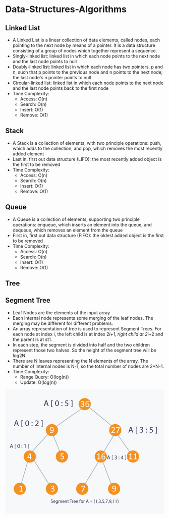 # Data-Structures-Algorithms

## Linked List
* A Linked List is a linear collection of data elements, called nodes, each pointing to the next node by means of a pointer. It is a data structure consisting of a group of nodes which together represent a sequence.
* Singly-linked list: linked list in which each node points to the next node and the last node points to null
* Doubly-linked list: linked list in which each node has two pointers, p and n, such that p points to the previous node and n points to the next node; the last node's n pointer points to null
* Circular-linked list: linked list in which each node points to the next node and the last node points back to the first node
* Time Complexity:
   - Access: O(n)
   - Search: O(n)
   - Insert: O(1)
   - Remove: O(1)
   
   
## Stack
* A Stack is a collection of elements, with two principle operations: push, which adds to the collection, and pop, which removes the most recently added element
* Last in, first out data structure (LIFO): the most recently added object is the first to be removed
* Time Complexity:
   - Access: O(n)
   - Search: O(n)
   - Insert: O(1)
   - Remove: O(1)
   
   
## Queue
* A Queue is a collection of elements, supporting two principle operations: enqueue, which inserts an element into the queue, and dequeue, which removes an element from the queue
* First in, first out data structure (FIFO): the oldest added object is the first to be removed
* Time Complexity:
   - Access: O(n)
   - Search: O(n)
   - Insert: O(1)
   - Remove: O(1)
   
## Tree 

## Segment Tree 
   * Leaf Nodes are the elements of the input array 
   * Each internal node represents some merging of the leaf nodes. The merging may be different for different problems. 
   * An array representation of tree is used to represent Segment Trees. For each node at index i, the left child is at index 2*i+1, right child at 2*i+2 and the parent is at st1.
   * In each step, the segment is divided into half and the two children represent those two halves. So the height of the segment tree will be log2N. 
   * There are N leaves representing the N elements of the array. The number of internal nodes is N-1, so the total number of nodes are 2*N-1.
   * Time Complexity:
      - Range Query: O(log(n))
      - Update: O(log(n))
      
      
   ![Screenshot](images/segementTree.jpg)

         
          
